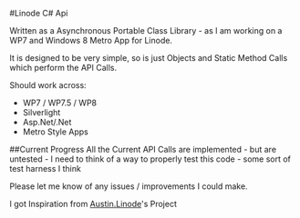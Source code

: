 #Linode C# Api

Written as a Asynchronous Portable Class Library - as I am working on a WP7 and Windows 8 Metro App for Linode.

It is designed to be very simple, so is just Objects and Static Method Calls which perform the API Calls.

Should work across:

+ WP7 / WP7.5 / WP8
+ Silverlight 
+ Asp.Net/.Net
+ Metro Style Apps

##Current Progress
All the Current API Calls are implemented - but are untested - I need to think of a way to properly test this code - some sort of test harness I think

Please let me know of any issues / improvements I could make.

I got Inspiration from [Austin.Linode](https://github.com/AustinWise/Austin.Linode)'s Project